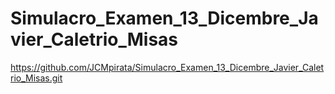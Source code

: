 # Simulacro_Examen_13_Dicembre_Javier_Caletrio_Misas
https://github.com/JCMpirata/Simulacro_Examen_13_Dicembre_Javier_Caletrio_Misas.git
